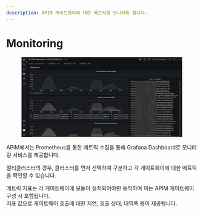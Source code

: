 ```yaml
---
description: APIM 게이트웨이에 대한 메트릭을 모니터링 합니다.
---
```


# Monitoring

<figure><img src="../.gitbook/assets/image (11) (1).png" alt=""><figcaption></figcaption></figure>

APIM에서는 Prometheus를 통한 메트릭 수집을 통해 Grafana Dashboard로 모니터링 서비스를 제공합니다.

멀티클러스터의 경우, 클러스터를 먼저 선택하여 구분하고 각 게이트웨이에 대한 메트릭을 확인할 수 있습니다.

메트릭 지표는 각 게이트웨이에 모듈이 설치되어야만 동작하며 이는 APIM 게이트웨이 구성 시 포함됩니다.\
지표 값으로 게이트웨이 호출에 대한 지연, 호출 상태, 대역폭 등이 제공됩니다.

